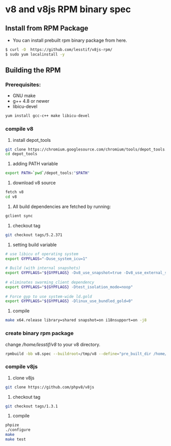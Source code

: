 # v8 and v8js RPM binary spec




## Install from RPM Package

- You can install prebuilt rpm binary package from here.


```bash
$ curl -O  https://github.com/lesstif/v8js-rpm/
$ sudo yum localinstall -y 
```

## Building the RPM

### Prerequisites:

- GNU make 
- g++ 4.8 or newer
- libicu-devel


```bash
yum install gcc-c++ make libicu-devel
```

### compile v8

1. install depot_tools

```bash
git clone https://chromium.googlesource.com/chromium/tools/depot_tools.git
cd depot_tools
```

1. adding PATH variable

```bash
export PATH=`pwd`/depot_tools:"$PATH"
```

1. download v8 source

```bash
fetch v8
cd v8
```

1. All build dependencies are fetched by running:

```bash
gclient sync
```

1. checkout tag

```bash
git checkout tags/5.2.371
```

1. setting build variable

```bash
# use libicu of operating system
export GYPFLAGS="-Duse_system_icu=1"
 
# Build (with internal snapshots)
export GYPFLAGS="${GYPFLAGS} -Dv8_use_snapshot=true -Dv8_use_external_startup_data=0 "
 
# eliminates swarming_client dependency
export GYPFLAGS="${GYPFLAGS} -Dtest_isolation_mode=noop"
 
# Force gyp to use system-wide ld.gold
export GYPFLAGS="${GYPFLAGS} -Dlinux_use_bundled_gold=0"
```

1. compile

```bash
make x64.release library=shared snapshot=on i18nsupport=on -j8
```

### create binary rpm package

change */home/lesstif/v8* to your v8 directory.

```bash
rpmbuild -bb v8.spec --buildroot=/tmp/v8 --define="pre_built_dir /home/lesstif/v8"
```

### compile v8js


1. clone v8js

```bash
git clone https://github.com/phpv8/v8js
```

1. checkout tag

```bash
git checkout tags/1.3.1
```

1. compile

```bash
phpize
./configure
make
make test
```

